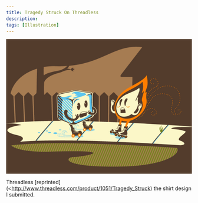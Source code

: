 ```yaml
---
title: Tragedy Struck On Threadless
description: 
tags: [Illustration]
---
```


<div style="background:#533C2C; margin-bottom:10px">
	<img src='/img/tragedy-struck-on-threadless.png' alt='My Threadless print' style="margin:auto; display:block;">
</div>

Threadless [reprinted](<http://www.threadless.com/product/1051/Tragedy_Struck) the shirt design I submitted.

